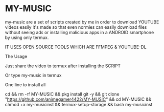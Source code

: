 # MY-MUSIC
my-music are a set of scripts created by me in order to download YOUTUBE videos easily it's made so that even normies can easily download files without seeing ads or installing malicious apps in a ANDROID smartphone by using only termux.

IT USES OPEN SOURCE TOOLS WHICH ARE FFMPEG & YOUTUBE-DL

The Usage 

Just share the video to termux after installing the SCRIPT

Or type my-music in termux

One line to install all

cd && rm -rf MY-MUSIC && pkg install git -y && git clone "https://github.com/animegamer4422/MY-MUSIC" && cd MY-MUSIC && chmod +x my-musicinst && termux-setup-storage && bash my-musicinst
